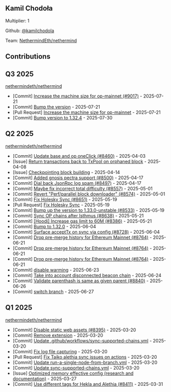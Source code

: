 
## Kamil Chodoła
Multiplier: 1

Github: [@kamilchodola](https://github.com/kamilchodola)

Team: [NethermindEth/nethermind](https://github.com/NethermindEth/nethermind/pulls?q=author%3Akamilchodola)

## Contributions

## Q3 2025


[nethermindeth/nethermind](https://github.com/nethermindeth/nethermind)
* [Commit] [Increase the machine size for op-mainnet (#9017)](https://github.com/NethermindEth/nethermind/commit/ce9bf7d7e1ae328421c3c503fd3f9d27828c801c) - 2025-07-21
* [Commit] [Bump the version](https://github.com/NethermindEth/nethermind/commit/080637edc24c43fbc9f9fde153f73a240a602163) - 2025-07-21
* [Pull Request] [Increase the machine size for op-mainnet](https://github.com/NethermindEth/nethermind/pull/9017) - 2025-07-21
* [Commit] [Bump version to 1.32.4](https://github.com/NethermindEth/nethermind/commit/1c4c7c0a67894635c4f95c26009ad84323fc1591) - 2025-07-30
## Q2 2025


[nethermindeth/nethermind](https://github.com/nethermindeth/nethermind)
* [Commit] [Update base and op oneClick (#8460)](https://github.com/NethermindEth/nethermind/commit/32f2bcc0c38fa1b3552d52a64c39377f9e097fc9) - 2025-04-03
* [Issue] [Return transactions back to TxPool on orphaned block](https://github.com/NethermindEth/nethermind/issues/8484) - 2025-04-08
* [Issue] [Checkpointing block building](https://github.com/NethermindEth/nethermind/issues/8522) - 2025-04-14
* [Commit] [Added gnosis pectra support (#8500)](https://github.com/NethermindEth/nethermind/commit/e6d98a85f536b04ad9804b3cabc97c722702133e) - 2025-04-17
* [Commit] [Dial back JsonRpc log spam (#8497)](https://github.com/NethermindEth/nethermind/commit/0655cd061865ff95d5d231b2f93e67453bafdc7e) - 2025-04-17
* [Commit] [Maybe fix incorrect total difficulty (#8557)](https://github.com/NethermindEth/nethermind/commit/c3994c665ce5287c5fac645b95df167c96dedc25) - 2025-05-01
* [Commit] [Revert "Perf/parallel block downloader" (#8574)](https://github.com/NethermindEth/nethermind/commit/b9a2a9345d4e5bbe1583258fe6f9c1e1de5ffe72) - 2025-05-01
* [Commit] [Fix Holesky Sync (#8651)](https://github.com/NethermindEth/nethermind/commit/9e2c5ea98822c4a87de5f50b9f8611e9fcc4a40e) - 2025-05-19
* [Pull Request] [Fix Holesky Sync](https://github.com/NethermindEth/nethermind/pull/8651) - 2025-05-19
* [Commit] [Bump up the version to 1.33.0-unstable (#8533)](https://github.com/NethermindEth/nethermind/commit/d186adfa462dad452ea379a9dfd8d351a55c0787) - 2025-05-19
* [Commit] [Sync OP chains after Isthmus (#8638)](https://github.com/NethermindEth/nethermind/commit/cd6a0865a5e2873fec336dcbef64b4bbe07b2854) - 2025-05-21
* [Commit] [[Hoodi] Increase gas limit to 60M (#8386)](https://github.com/NethermindEth/nethermind/commit/3189d6456f268dfa8a28d2108382fca958d2ad82) - 2025-05-21
* [Commit] [Bump to 1.32.0](https://github.com/NethermindEth/nethermind/commit/8aff0600b5c0f70b359e931a018315ee3ea1b4f7) - 2025-06-04
* [Commit] [Surface acceptTx on sync via config (#8728)](https://github.com/NethermindEth/nethermind/commit/10ae566a72c0f2cf887522ef6679e14d4ef8cf7a) - 2025-06-04
* [Commit] [Drop pre-merge history for Ethereum Mainnet (#8764)](https://github.com/NethermindEth/nethermind/commit/be3e3840a882639ff1dcc7fe19bc24294df79633) - 2025-06-21
* [Commit] [Drop pre-merge history for Ethereum Mainnet (#8764)](https://github.com/NethermindEth/nethermind/commit/8929ba31fa44edda9f958f044c8a00a1dbee8dcc) - 2025-06-21
* [Commit] [Drop pre-merge history for Ethereum Mainnet (#8764)](https://github.com/NethermindEth/nethermind/commit/2eedb502fa3e18667b3419a288f9d9231ab602b8) - 2025-06-21
* [Commit] [disable warming](https://github.com/NethermindEth/nethermind/commit/c515b76a8d7173314dfe47c23b97138480bdc87a) - 2025-06-23
* [Commit] [Take into account disconnected beacon chain](https://github.com/NethermindEth/nethermind/commit/5820d1f5c68b0288b4b562f82e6f2cfb9db0c3d5) - 2025-06-24
* [Commit] [Validate parenthash is same as given parent (#8840)](https://github.com/NethermindEth/nethermind/commit/441f21e2be7e52e7240366d95d59cad6fc1acd42) - 2025-06-26
* [Commit] [switch branch](https://github.com/NethermindEth/nethermind/commit/41674d96b8352d3400db6059b2da0afecc1e0e75) - 2025-06-27
## Q1 2025

[nethermindeth/nethermind](https://github.com/nethermindeth/nethermind)
* [Commit] [Disable static web assets (#8395)](https://github.com/NethermindEth/nethermind/commit/ca0ae96a68c6f527febde43e452d3c0c05c4da15) - 2025-03-20
* [Commit] [Remove extension](https://github.com/NethermindEth/nethermind/commit/f2906c0a37aa5b876220ee7ace661de331a6cbb5) - 2025-03-20
* [Commit] [Update .github/workflows/sync-supported-chains.yml](https://github.com/NethermindEth/nethermind/commit/114325f24dea25f0e05a4a4702c78a382b3d929d) - 2025-03-20
* [Commit] [Fix log file capturing](https://github.com/NethermindEth/nethermind/commit/ccecf6555865a87bf4b1d61b850acfe68cbb7864) - 2025-03-20
* [Pull Request] [Fix Taiko alethia sync issues on actions](https://github.com/NethermindEth/nethermind/pull/8398) - 2025-03-20
* [Commit] [Update run-a-single-node-from-branch.yml](https://github.com/NethermindEth/nethermind/commit/9759d0b9a6d5e72cd10b78e4e9a8e24c2fe1a97c) - 2025-03-20
* [Commit] [Update sync-supported-chains.yml](https://github.com/NethermindEth/nethermind/commit/a07decd0ade0acaff4239aef63e800afb291376f) - 2025-03-20
* [Issue] [Optimized memory effective config (research and documentation)](https://github.com/NethermindEth/nethermind/issues/8433) - 2025-03-27
* [Commit] [Use different tags for Hekla and Alethia (#8411)](https://github.com/NethermindEth/nethermind/commit/d6289b13b7f0bf0794a05a6bceb861da778b9c47) - 2025-03-31
